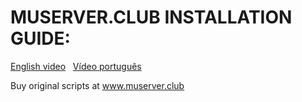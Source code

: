 # MUSERVER.CLUB INSTALLATION GUIDE:

<a href="hhttps://youtu.be/77IQWtYzNYw">English video</a> &nbsp;
<a href="https://youtu.be/ZGyyrlf33PI">Vídeo português</a> &nbsp;

Buy original scripts at www.muserver.club

